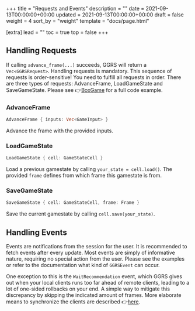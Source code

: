 +++
title = "Requests and Events"
description = ""
date = 2021-09-13T00:00:00+00:00
updated = 2021-09-13T00:00:00+00:00
draft = false
weight = 4
sort_by = "weight"
template = "docs/page.html"

[extra]
lead = ""
toc = true
top = false
+++

## Handling Requests

If calling `advance_frame(...)` succeeds, GGRS will return a `Vec<GGRSRequest>`. Handling requests is mandatory. This sequence of requests is order-sensitive! You need to fulfill all requests in order. There are three types of requests: AdvanceFrame, LoadGameState and SaveGameState. Please see 👉[BoxGame](https://github.com/gschup/ggrs/tree/main/examples/box_game/box_game.rs) for a full code example.

### AdvanceFrame

```rust
AdvanceFrame { inputs: Vec<GameInput> }
```

Advance the frame with the provided inputs.

### LoadGameState

```rust
LoadGameState { cell: GameStateCell }
```

Load a previous gamestate by calling `your_state = cell.load()`. The provided `frame` defines from which frame this gamestate is from.

### SaveGameState

```rust
SaveGameState { cell: GameStateCell, frame: Frame }
```

Save the current gamestate by calling `cell.save(your_state)`.

## Handling Events

Events are notifications from the session for the user. It is recommended to fetch events after every update. Most events are simply of informative nature, requiring no special action from the user. Please see the examples or refer to the documentation what kind of `GGRSEvent` can occur.

One exception to this is the `WaitRecommendation` event, which GGRS gives out when your local clients runs too far ahead of remote clients, leading to a lot of one-sided rollbacks on your end. A simple way to mitigate this discrepancy by skipping the indicated amount of frames. More elaborate means to synchronize the clients are described 👉[here](../time_sync/).
